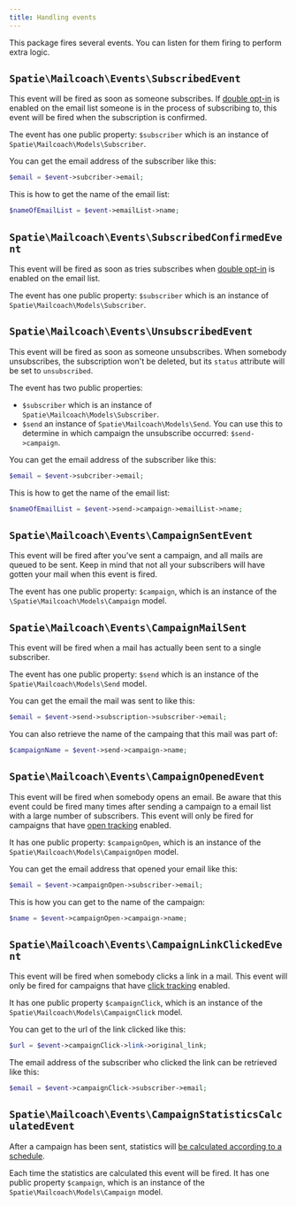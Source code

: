 ```yaml
---
title: Handling events
---
```


This package fires several events. You can listen for them firing to perform extra logic.

## `Spatie\Mailcoach\Events\SubscribedEvent`

This event will be fired as soon as someone subscribes. If [double opt-in](https://docs.spatie.be/laravel-mailcoach/v1/working-with-lists/using-double-opt-in/) is enabled on the email list someone is in the process of subscribing to, this event will be fired when the subscription is confirmed.

The event has one public property: `$subscriber` which is an instance of `Spatie\Mailcoach\Models\Subscriber`.

You can get the email address of the subscriber like this:

```php
$email = $event->subcriber->email;
```

This is how to get the name of the email list:

```php
$nameOfEmailList = $event->emailList->name;
```

## `Spatie\Mailcoach\Events\SubscribedConfirmedEvent`

This event will be fired as soon as tries subscribes when [double opt-in](https://docs.spatie.be/laravel-mailcoach/v1/working-with-lists/using-double-opt-in/) is enabled on the email list.

The event has one public property: `$subscriber` which is an instance of `Spatie\Mailcoach\Models\Subscriber`.

## `Spatie\Mailcoach\Events\UnsubscribedEvent`

This event will be fired as soon as someone unsubscribes. When somebody unsubscribes, the subscription won't be deleted, but its `status` attribute will be set to `unsubscribed`.

The event has two public properties:
- `$subscriber` which is an instance of `Spatie\Mailcoach\Models\Subscriber`.
- `$send` an instance of `Spatie\Mailcoach\Models\Send`. You can use this to determine in which campaign the unsubscribe occurred: `$send->campaign`.

You can get the email address of the subscriber like this:

```php
$email = $event->subcriber->email;
```

This is how to get the name of the email list:

```php
$nameOfEmailList = $event->send->campaign->emailList->name;
```

## `Spatie\Mailcoach\Events\CampaignSentEvent`

This event will be fired after you've sent a campaign, and all mails are queued to be sent. Keep in mind that not all your subscribers will have gotten your mail when this event is fired.

The event has one public property: `$campaign`, which is an instance of the `\Spatie\Mailcoach\Models\Campaign` model.

## `Spatie\Mailcoach\Events\CampaignMailSent`

This event will be fired when a mail has actually been sent to a single subscriber.

The event has one public property: `$send` which is an instance of the `Spatie\Mailcoach\Models\Send` model.

You can get the email the mail was sent to like this:

```php
$email = $event->send->subscription->subscriber->email;
```

You can also retrieve the name of the campaing that this mail was part of:

```php
$campaignName = $event->send->campaign->name;
```

## `Spatie\Mailcoach\Events\CampaignOpenedEvent`

This event will be fired when somebody opens an email. Be aware that this event could be fired many times after sending a campaign to a email list with a large number of subscribers. This event will only be fired for campaigns that have [open tracking](https://docs.spatie.be/laravel-mailcoach/v1/working-with-campaigns/tracking-opens/) enabled.

It has one public property: `$campaignOpen`, which is an instance of the `Spatie\Mailcoach\Models\CampaignOpen` model.

You can get the email address that opened your email like this:

```php
$email = $event->campaignOpen->subscriber->email;
```

This is how you can get to the name of the campaign:

```php
$name = $event->campaignOpen->campaign->name;
```

## `Spatie\Mailcoach\Events\CampaignLinkClickedEvent`

This event will be fired when somebody clicks a link in a mail. This event will only be fired for campaigns that have [click tracking](https://docs.spatie.be/laravel-mailcoach/v1/working-with-campaigns/tracking-clicks/) enabled.

It has one public property `$campaignClick`, which is an instance of the `Spatie\Mailcoach\Models\CampaignClick` model.

You can get to the url of the link clicked like this:

```php
$url = $event->campaignClick->link->original_link;
```

The email address of the subscriber who clicked the link can be retrieved like this:

```php
$email = $event->campaignClick->subscriber->email;
```

## `Spatie\Mailcoach\Events\CampaignStatisticsCalculatedEvent`

After a campaign has been sent, statistics will [be calculated according to a schedule](https://docs.spatie.be/laravel-mailcoach/v1/working-with-campaigns/viewing-statistics-of-a-sent-campaign/).

Each time the statistics are calculated this event will be fired. It has one public property `$campaign`, which is an instance of the `Spatie\Mailcoach\Models\Campaign` model.
